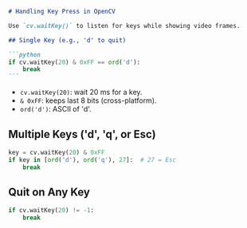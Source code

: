 ````markdown
# Handling Key Press in OpenCV

Use `cv.waitKey()` to listen for keys while showing video frames.

## Single Key (e.g., 'd' to quit)

```python
if cv.waitKey(20) & 0xFF == ord('d'):
    break
```
````

- `cv.waitKey(20)`: wait 20 ms for a key.
- `& 0xFF`: keeps last 8 bits (cross-platform).
- `ord('d')`: ASCII of 'd'.

## Multiple Keys ('d', 'q', or Esc)

```python
key = cv.waitKey(20) & 0xFF
if key in [ord('d'), ord('q'), 27]:  # 27 = Esc
    break
```

## Quit on Any Key

```python
if cv.waitKey(20) != -1:
    break
```

```

```
